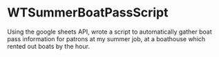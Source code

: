 # WTSummerBoatPassScript
Using the google sheets API, wrote a script to automatically gather boat pass information for patrons at my summer job, at a boathouse which rented out boats by the hour.
